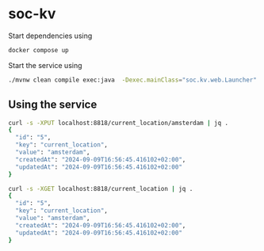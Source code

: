 # soc-kv

Start dependencies using

```bash 
docker compose up
```

Start the service using

```bash 
./mvnw clean compile exec:java  -Dexec.mainClass="soc.kv.web.Launcher"
```

## Using the service
```bash 
curl -s -XPUT localhost:8818/current_location/amsterdam | jq .
{
  "id": "5",
  "key": "current_location",
  "value": "amsterdam",
  "createdAt": "2024-09-09T16:56:45.416102+02:00",
  "updatedAt": "2024-09-09T16:56:45.416102+02:00"
}
```

```bash 
curl -s -XGET localhost:8818/current_location | jq .
{
  "id": "5",
  "key": "current_location",
  "value": "amsterdam",
  "createdAt": "2024-09-09T16:56:45.416102+02:00",
  "updatedAt": "2024-09-09T16:56:45.416102+02:00"
}
```
